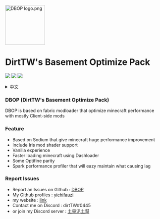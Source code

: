 <img src="https://github.com/yichifauzi/DBOP/blob/main/DBOP%20logo.png?raw=true" alt="DBOP logo.png" width="128">

# DirtTW's Basement Optimize Pack

![](https://img.shields.io/modrinth/game-versions/Ohwb2cTF?logo=modrinth&style=flat&color=1BDA6A) ![](https://img.shields.io/modrinth/dt/olssWAmw?color=1BDA6A&logo=Modrinth) ![](https://img.shields.io/discord/966225033968111647?color=5865F2&label=%E5%9C%9F%E9%9D%88%E6%B3%A5%E5%9C%9F%E5%B9%AB&logo=discord) 

 <details>
    <summary>中文</summary>

 ## DBOP (DirtTW's Basement Optimize Pack) (土靈的地下室優化包)

 ### DBOP是一個基於 fabric模組平台的一個優化包 大部分模組都是客戶端的 並且能夠優化Minecraft麥塊

 ### 特點
  - 基於 Sodium 模組 能夠帶來麥塊巨大優化
  - 包含 Iris 光影模組
  - 原汁原味 無任何修改原版機制
  - 使用 Dashloader 來讓Minecraft麥塊載入速度更快
  - 一些Optifine 小特性同步
  - Spark 模組 方便檢查什麼東西造成卡頓

 ### 回報問題
  - 在github上回報問題 : [DBOP
    ](https://github.com/yichifauzi/DBOP)
  - 我的github個人頁面 : [yichifauzi](https://github.com/yichifauzi)
  - 我的網站 : [link](https://yichifauzi.github.io/modpackinstalltutorial/)
  - 在Discord 上聯繫我 : dirtTW#0445
  - 或者加入我的Disocord群 : [土靈泥土幫](https://discord.gg/eS6ZgXcfAV)
</details>


### DBOP (DirtTW's Basement Optimize Pack)
DBOP is based on fabric modloader that optimize minecraft performance with mostly Client-side mods

### Feature
 - Based on Sodium that give minecraft huge performance improvement
 - Include Iris mod shader support 
 - Vanilla experience
 - Faster loading minecraft using Dashloader
 - Some Optifine parity
 - Spark performance profiler that will eazy maintain what causing lag


### Report Issues
 - Report an Issues on Github : [DBOP
](https://github.com/yichifauzi/DBOP)
 - My Github profiles : [yichifauzi](https://github.com/yichifauzi)
 - my website : [link](https://yichifauzi.github.io/modpackinstalltutorial/)
 - Contact me on Discord : dirtTW#0445
 - or join my Discord server : [土靈泥土幫](https://discord.gg/eS6ZgXcfAV)

